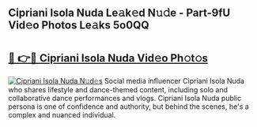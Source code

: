 ## Cipriani Isola Nuda Le𝚊k𝚎d N𝚞𝚍e - Part-9fU Vid𝚎o Photos Le𝚊ks 5o0QQ

# <h2><a href="http://fbco9p.evod.top/?m=Cipriani+Isola+Nuda">🔗 👉🔴 Cipriani Isola Nuda Vid𝚎o Ph𝚘t𝚘s</a></h2>

[![Cipriani Isola Nuda N𝚞d𝚎s](https://i.imgur.com/8V9OHl7.gif)](http://fbco9p.evod.top/?m=Cipriani+Isola+Nuda)
Social media influencer Cipriani Isola Nuda who shares lifestyle and dance-themed content, including solo and collaborative dance performances and vlogs. Cipriani Isola Nuda public persona is one of confidence and authority, but behind the scenes, he's a complex and nuanced individual. 
